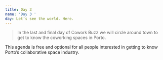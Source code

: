 ```yaml
---
title: Day 3
name: 'Day 3 '
day: Let’s see the world. Here.
---
```

> In the last and final day of Cowork Buzz we will circle around town to get to know the coworking spaces in Porto.

This agenda is free and optional for all people interested in getting to know Porto’s collaborative space industry.
